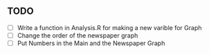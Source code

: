 ## TODO

- [ ] Write a function in Analysis.R for making a new varible for Graph
- [ ] Change the order of the newspaper graph
- [ ] Put Numbers in the Main and the Newspaper Graph